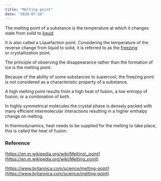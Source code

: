 ```yaml
---
title: "Melting point"
date: "2020-07-28"
---
```


The melting point of a substance is the temperature at which it changes state from solid to [liquid](https://chemistdictionary.com/liquid/). 

It is also called a Liquefaction point. Considering the temperature of the reverse change from liquid to solid, it is referred to as the [freezing](https://chemistdictionary.com/freezing/) or crystallization point. 

The principle of observing the disappearance rather than the formation of ice is the melting point.

Because of the ability of some substances to supercool, the freezing point is not considered as a characteristic property of a substance. 

A high melting point results from a high heat of fusion, a low entropy of fusion, or a combination of both.

In highly symmetrical molecules the crystal phase is densely packed with many efficient intermolecular interactions resulting in a higher enthalpy change on melting.

In thermodynamics, heat needs to be supplied for the melting to take place, this is called the heat of fusion.

### Reference

[https://en.m.wikipedia.org/wiki/Melting\_point](https://en.m.wikipedia.org/wiki/Melting_point)

[https://www.britannica.com/science/melting-point](https://www.britannica.com/science/melting-point)
